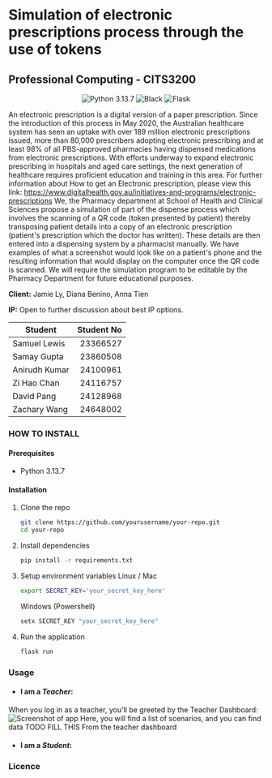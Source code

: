# Simulation of electronic prescriptions process through the use of tokens
## Professional Computing - CITS3200
<!-- MD_ONLY_START -->
<p align="center">
<img src="https://img.shields.io/badge/python-3.13.7-blue" alt="Python 3.13.7">
  <img src="https://img.shields.io/badge/code%20style-black-000000.svg" alt="Black">
  <img src="https://img.shields.io/badge/flask-000000?logo=flask&logoColor=white" alt="Flask">
</p>
<!-- MD_ONLY_END -->

An electronic prescription is a digital version of a paper prescription. Since the introduction of this process in May 2020, the Australian healthcare system has seen an uptake with over 189 million electronic prescriptions issued, more than 80,000 prescribers adopting electronic prescribing and at least 98% of all PBS-approved pharmacies having dispensed medications from electronic prescriptions. With efforts underway to expand electronic prescribing in hospitals and aged care settings, the next generation of healthcare requires proficient education and training in this area. For further information about How to get an Electronic prescription, please view this link: https://www.digitalhealth.gov.au/initiatives-and-programs/electronic-prescriptions We, the Pharmacy department at School of Health and Clinical Sciences propose a simulation of part of the dispense process which involves the scanning of a QR code (token presented by patient) thereby transposing patient details into a copy of an electronic prescription (patient's prescription which the doctor has written). These details are then entered into a dispensing system by a pharmacist manually. We have examples of what a screenshot would look like on a patient's phone and the resulting information that would display on the computer once the QR code is scanned. We will require the simulation program to be editable by the Pharmacy Department for future educational purposes. 

**Client:** Jamie Ly, Diana Benino, Anna Tien

**IP:** Open to further discussion about best IP options. 

| Student       | Student No |
|---------------|-----------:|
| Samuel Lewis  |  23366527  |
| Samay Gupta   |  23860508  |
| Anirudh Kumar |  24100961  |
| Zi Hao Chan   |  24116757  |
| David Pang    |  24128968  |
| Zachary Wang  |  24648002  |

<!-- TEACHER_ONLY_START -->
### HOW TO INSTALL
#### Prerequisites
- Python 3.13.7
#### Installation

1. Clone the repo
   ```sh
   git clone https://github.com/yourusername/your-repo.git
   cd your-repo
   ```
2. Install dependencies
   ```sh
   pip install -r requirements.txt
   ```
3. Setup environment variables
    Linux / Mac
    ```sh
    export SECRET_KEY='your_secret_key_here'
    ```
    Windows (Powershell)
    ```sh
    setx SECRET_KEY "your_secret_key_here"
    ```
4. Run the application
   ```sh
   flask run
   ```
<!-- TEACHER_ONLY_END -->

### Usage
<!-- TEACHER_ONLY_START -->
- #### I am a *Teacher*:
When you log in as a teacher, you'll be greeted by the Teacher Dashboard:
![Screenshot of app](static/images/screenshot-teacher-dashboard.png)
Here, you will find a list of scenarios, and you can find data TODO FILL THIS
From the teacher dashboard


<!-- TEACHER_ONLY_END -->
- #### I am a *Student*:



### Licence
